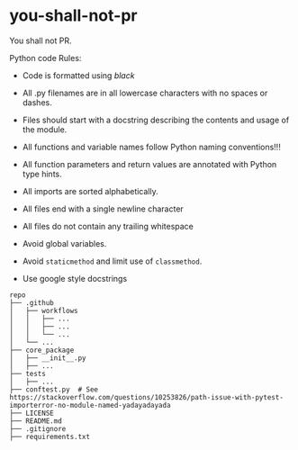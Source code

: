 # you-shall-not-pr
You shall not PR.

Python code Rules:
- Code is formatted using _black_
- All .py filenames are in all lowercase characters with no spaces or dashes.
- Files should start with a docstring describing the contents and usage of the module.
- All functions and variable names follow Python naming conventions!!!
- All function parameters and return values are annotated with Python type hints.
- All imports are sorted alphabetically.
- All files end with a single newline character
- All files do not contain any trailing whitespace

- Avoid global variables.
- Avoid `staticmethod` and limit use of `classmethod`.
- Use google style docstrings

```
repo
├── .github
│   ├── workflows
│   │   ├── ...
│   │   ├── ...
│   │   └── ...
│   └── ...
├── core_package
│   ├── __init__.py
│   ├── ...
├── tests
│   ├── ...
├── conftest.py  # See https://stackoverflow.com/questions/10253826/path-issue-with-pytest-importerror-no-module-named-yadayadayada
├── LICENSE
├── README.md
├── .gitignore
├── requirements.txt


```